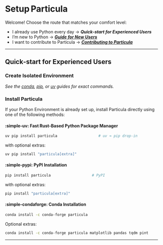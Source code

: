 # Setup Particula

Welcome!  Choose the route that matches your comfort level:

* I already use Python every day → **_Quick‑start for Experienced Users_**
* I’m new to Python → [**_Guide for New Users_**](Details/New_to_Python.md)
* I want to contribute to Particula → [**_Contributing to Particula_**](Details/Contributor_Workflow.md)

---

## Quick‑start for Experienced Users

### Create Isolated Environment
  
   *See the [conda](Details/Setup_Conda.md), [pip](Details/Setup_PIP.md), or [uv](Details/Setup_UV.md) guides for exact commands.*

### Install Particula

If your Python Environment is already set up, install Particula directly using one of the following methods:

#### :simple-uv: Fast Rust-Based Python Package Manager

```bash
uv pip install particula                   # uv ≈ pip drop‑in
```

with optional extras:
```bash
uv pip install "particula[extra]"
```

#### :simple-pypi: PyPI Installation

```bash
pip install particula                   # PyPI
```

with optional extras:
```bash
pip install "particula[extra]"
```


#### :simple-condaforge: Conda Installation

```bash
conda install -c conda-forge particula
```

Optional extras:
```bash
conda install -c conda-forge particula matplotlib pandas tqdm pint 
```

---

